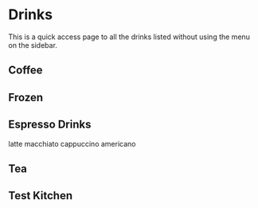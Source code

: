 # Drinks

This is a quick access page to all the drinks listed without using the menu on the sidebar.

## Coffee

## Frozen

## Espresso Drinks

latte
macchiato
cappuccino
americano


## Tea

## Test Kitchen